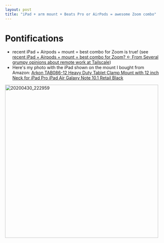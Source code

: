 ```yaml
---
layout: post
title: "iPad + arm mount + Beats Pro or AirPods = awesome Zoom combo"
---
```


# Pontifications

* recent iPad + Airpods + mount = best combo for Zoom is true!  (see [recent iPad + Airpods + mount = best combo for Zoom? <- From Several grumpy opinions about remote work at Tailscale](http://rolandtanglao.com/2020/04/02/p1-best-zoom-device-airpods-recent-ipad-remote-work-advice-tailscale/))
* Here's my photo with the iPad shown on the mount I bought from Amazon: [Arkon TAB086-12 Heavy Duty Tablet Clamp Mount with 12 inch Neck for iPad Pro iPad Air Galaxy Note 10.1 Retail Black](https://www.amazon.ca/gp/product/B00BCSYZVY/ref=ppx_yo_dt_b_asin_title_o02_s00?ie=UTF8&psc=1)

<a data-flickr-embed="true" href="https://www.flickr.com/photos/roland/49840472237/in/datetaken-public/" title="20200430_222959"><img src="https://live.staticflickr.com/65535/49840472237_f86770ed28.jpg" width="500" height="500" alt="20200430_222959"></a><script async src="//embedr.flickr.com/assets/client-code.js" charset="utf-8"></script>